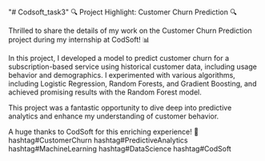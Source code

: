 "# Codsoft_task3" 
🔍 Project Highlight: Customer Churn Prediction 🔍

Thrilled to share the details of my work on the Customer Churn Prediction project during my internship at CodSoft! 📊

In this project, I developed a model to predict customer churn for a subscription-based service using historical customer data, including usage behavior and demographics. I experimented with various algorithms, including Logistic Regression, Random Forests, and Gradient Boosting, and achieved promising results with the Random Forest model.

This project was a fantastic opportunity to dive deep into predictive analytics and enhance my understanding of customer behavior.

A huge thanks to CodSoft for this enriching experience! 🌟
hashtag#CustomerChurn 
hashtag#PredictiveAnalytics 
hashtag#MachineLearning 
hashtag#DataScience 
hashtag#CodSoft
